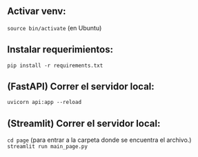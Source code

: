 ## Activar venv:
`source bin/activate` (en Ubuntu)

## Instalar requerimientos:
`pip install -r requirements.txt`

## (FastAPI) Correr el servidor local: 
`uvicorn api:app --reload`

## (Streamlit) Correr el servidor local: 
`cd page` (para entrar a la carpeta donde se encuentra el archivo.)\
`streamlit run main_page.py`

